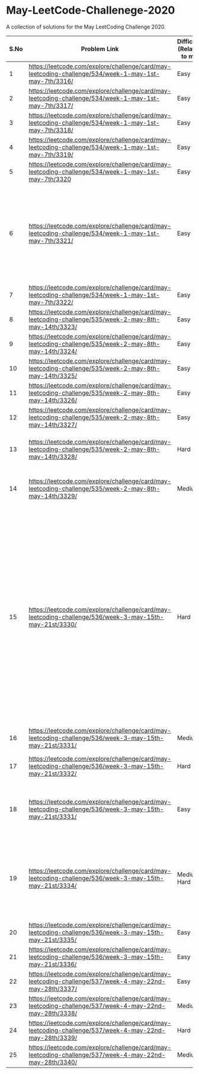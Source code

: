 # May-LeetCode-Challenege-2020
A collection of solutions for the May LeetCoding Challenge 2020.

| S.No | Problem Link  | Difficulty (Relative to me) | Algorithm(s) Used | Data Structure(s) Used | Time Complexity | Space Complexity | Time to solve | New Learning |
| ------------- | ------------- | ------------- | ------------- | ------------- | ------------- | ------------- | ------------- | ------------- |
| 1 | https://leetcode.com/explore/challenge/card/may-leetcoding-challenge/534/week-1-may-1st-may-7th/3316/  | Easy  | Binary Search | NA | O(logn) | O(1) | Within 15 mins | NA |
| 2 | https://leetcode.com/explore/challenge/card/may-leetcoding-challenge/534/week-1-may-1st-may-7th/3317/  | Easy  | NA | HashSet | O(m+n) | O(m) | Within 15 mins | NA |
| 3 | https://leetcode.com/explore/challenge/card/may-leetcoding-challenge/534/week-1-may-1st-may-7th/3318/  | Easy  | NA | HashMap | O(m+n) | O(n) | Within 15 mins | NA |
| 4 | https://leetcode.com/explore/challenge/card/may-leetcoding-challenge/534/week-1-may-1st-may-7th/3319/  | Easy  | NA (bit-manipulation) | NA | O(1) | O(1) | Within 15 mins | NA |
| 5 | https://leetcode.com/explore/challenge/card/may-leetcoding-challenge/534/week-1-may-1st-may-7th/3320  | Easy  | NA | count array acting like hashmap | O(n) | O(26)~O(1) | Within 15 mins | NA |
| 6 | https://leetcode.com/explore/challenge/card/may-leetcoding-challenge/534/week-1-may-1st-may-7th/3321/  | Easy  | NA | HashMap | O(n) | O(n) | Within 15 mins | Moore's voting algo. Only Applicable if majority element always exist. Time Complexity - O(n), Space Complexity - O(1) |
| 7 | https://leetcode.com/explore/challenge/card/may-leetcoding-challenge/534/week-1-may-1st-may-7th/3322/  | Easy  | Tree traversal(DFS) | NA | O(n) | O(1) | Within 45 mins | NA |
| 8 | https://leetcode.com/explore/challenge/card/may-leetcoding-challenge/535/week-2-may-8th-may-14th/3323/  | Easy  | Basic Linear Algebra (y=mx+c) | NA | O(n) | O(1) | Within 15 mins | NA |
| 9 | https://leetcode.com/explore/challenge/card/may-leetcoding-challenge/535/week-2-may-8th-may-14th/3324/  | Easy  | Binary Search | NA | O(logn) | O(1) | Within 15 mins | NA |
| 10 | https://leetcode.com/explore/challenge/card/may-leetcoding-challenge/535/week-2-may-8th-may-14th/3325/  | Easy  | NA | array as hashmap | O(n) | O(n) | Within 25 mins | NA |
| 11 | https://leetcode.com/explore/challenge/card/may-leetcoding-challenge/535/week-2-may-8th-may-14th/3326/  | Easy  | BFS | NA | O(m * n) | O(1) | Within 45 mins | NA |
| 12 | https://leetcode.com/explore/challenge/card/may-leetcoding-challenge/535/week-2-may-8th-may-14th/3327/  | Easy  | Binary Search | NA | O(logn) | O(1) | Within 25 mins | NA |
| 13 | https://leetcode.com/explore/challenge/card/may-leetcoding-challenge/535/week-2-may-8th-may-14th/3328/  | Hard  | NA | NA | O(nk) | O(1) | Indefinite | NA (Better approach is there. Have to investigate) |
| 14 | https://leetcode.com/explore/challenge/card/may-leetcoding-challenge/535/week-2-may-8th-may-14th/3329/  | Medium  | NA | HashMap | O(n) insertion and search | O(26^n) worst case for small letter alphabets | 50 minutes | Prefix Tries |
| 15 | https://leetcode.com/explore/challenge/card/may-leetcoding-challenge/536/week-3-may-15th-may-21st/3330/  | Hard  | Kadane's algorithm | NA | O(n) | O(n)| Indefinite | Improved algo with O(1) space by flipping the signs of elements. This allows us to identify subarray with maximum negative sum. Now we only need to substract the sum of this subarray from total sum. This gives us the wrapped around subarray we need. |
| 16 | https://leetcode.com/explore/challenge/card/may-leetcoding-challenge/536/week-3-may-15th-may-21st/3331/  | Medium  | NA | NA | O(n) | O(1)| Within 90 minutes | NA |
| 17 | https://leetcode.com/explore/challenge/card/may-leetcoding-challenge/536/week-3-may-15th-may-21st/3332/ | Hard  | NA | HashMap | O(p+s) | O(26)| Indefinite | Sliding window using HashMap |
| 18 | https://leetcode.com/explore/challenge/card/may-leetcoding-challenge/536/week-3-may-15th-may-21st/3331/  | Easy  | NA | HashMap | O(s1+s2) | O(26)| Within 5 minutes (Lol same as Anagram ques from yesterday) | NA |
| 19 | https://leetcode.com/explore/challenge/card/may-leetcoding-challenge/536/week-3-may-15th-may-21st/3334/  | Medium-Hard  | NA | NA | O(Q+no of jumps) | O(Q)| Indefinite | Could have stack based approach and reduced code. But the logic is similar to the solution I proposed. |
| 20 | https://leetcode.com/explore/challenge/card/may-leetcoding-challenge/536/week-3-may-15th-may-21st/3335/  | Easy  | DFS(Inorder Traversal) | NA | O(N) | O(N)(Recursion stack)| Within 15 minutes | NA |
| 21 | https://leetcode.com/explore/challenge/card/may-leetcoding-challenge/536/week-3-may-15th-may-21st/3336/  | Easy  | NA | NA | O(N*M) via DP | O(1)| Within 15 minutes | NA |
| 22 | https://leetcode.com/explore/challenge/card/may-leetcoding-challenge/537/week-4-may-22nd-may-28th/3337/  | Easy  | NA | HashMap via vector | O(nlogn) where n = 128 | O(128)| Within 25 minutes | NA |
| 23 | https://leetcode.com/explore/challenge/card/may-leetcoding-challenge/537/week-4-may-22nd-may-28th/3338/  | Medium  | NA | NA | O(m+n)| O(m+n)| Within 90 minutes | NA |
| 24 | https://leetcode.com/explore/challenge/card/may-leetcoding-challenge/537/week-4-may-22nd-may-28th/3339/  | Hard  | HashMap | NA | O(n)| O(n)| Indefinite | NA |
| 25 | https://leetcode.com/explore/challenge/card/may-leetcoding-challenge/537/week-4-may-22nd-may-28th/3340/  | Medium  | NA used DP | NA | O(m+n)| O(m+n)| Within 120 minutes | NA |
